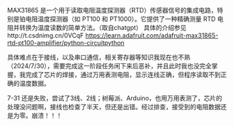 MAX31865 是一个用于读取电阻温度探测器（RTD）传感器信号的集成电路，特别是铂电阻温度探测器（如 PT100 和 PT1000）。它提供了一种精确测量 RTD 电阻并转换为温度读数的简单方法。（取自chatgpt）
具体的介绍参见http://t.csdnimg.cn/0VCqF
             https://learn.adafruit.com/adafruit-max31865-rtd-pt100-amplifier/python-circuitpython

具体难点在于接线，以及串口通信，相关寄存器等知识我现在也不熟（2024/7/30），需要完成这一阶段任务闲下来后恶补，并且此时我也没完全掌握，我完成了芯片的焊接，通过万用表测电阻，显示连线正确，但程序读取不到正确的温度数据。

7-31 还是失败，尝试了3线、2线；树莓派、Arduino，也用万用表测了，芯片的处理没问题啊，接线也检查了半天，但还是出错。经过排查，接受到的电阻数据还是为零。崩溃！！！
